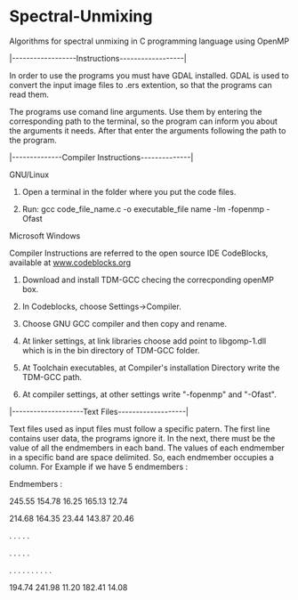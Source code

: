 Spectral-Unmixing
=================

Algorithms for spectral unmixing in C programming language using OpenMP 


|------------------Instructions------------------|



In order to use the programs you must have GDAL installed. GDAL is used to convert the input image files to .ers extention, so that the programs can read them. 


The programs use comand line arguments. Use them by entering the corresponding path to the terminal, so the program can inform you about the arguments it needs. After that enter the arguments following the path to the program.

 


|--------------Compiler Instructions--------------|




GNU/Linux 

 

1) Open a terminal in the folder where you put the code files.

2) Run: gcc code_file_name.c -o executable_file name -lm -fopenmp -Ofast

 

Microsoft Windows 

 

Compiler Instructions are referred to the open source IDE CodeBlocks, available at www.codeblocks.org 

 

1) Download and install TDM-GCC checing the correcponding openMP box.

3) In Codeblocks, choose Settings->Compiler. 

4) Choose GNU GCC compiler and then copy and rename. 

5) At linker settings, at link libraries choose add point to libgomp-1.dll which is in the bin directory of TDM-GCC folder. 

6) At Toolchain executables, at Compiler's installation Directory write the TDM-GCC path. 

7) At compiler settings, at other settings write "-fopenmp" and "-Ofast". 




|--------------------Text Files-------------------|

 

Text files used as input files must follow a specific patern. The first line contains user data, the programs ignore it. In the next, there must be the value of all the endmembers in each band. The values of each endmember in a specific band are space delimited. So, each endmember occupies a column. For Example if we have 5 endmembers : 


Endmembers : 

245.55 154.78 16.25 165.13 12.74

214.68 164.35 23.44 143.87 20.46

.        .     .      .     .

.        .     .      .     .

.        .     .      .     .
.        .     .      .     .

194.74 241.98 11.20 182.41 14.08

